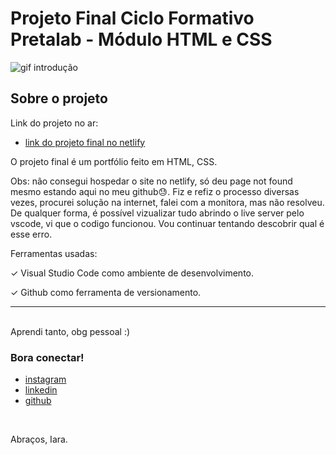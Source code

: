 # Projeto Final Ciclo Formativo Pretalab - Módulo HTML e CSS

![gif introdução](https://media.giphy.com/media/RxTZeymDfS2By/giphy.gif)

## Sobre o projeto
Link do projeto no ar:

- [link do projeto final no netlify](https://portfolioiarateixeira.netlify.app/)

O projeto final é um portfólio feito em HTML, CSS. 

Obs: não consegui hospedar o site no netlify, só deu page not found mesmo estando aqui no meu github😓. Fiz e refiz o processo diversas vezes, procurei solução na internet, falei com a monitora, mas não resolveu. De qualquer forma, é possível vizualizar tudo abrindo o live server pelo vscode, vi que o codigo funcionou. Vou continuar tentando descobrir qual é esse erro. 

Ferramentas usadas:

✓		Visual Studio Code como ambiente de desenvolvimento.

✓		Github como ferramenta de versionamento.




---
<br>
Aprendi tanto, obg pessoal :)
<br>

### Bora conectar!

- [instagram](https://www.instagram.com/iaras.teixeira)
- [linkedin](https://www.linkedin.com/in/iara-teixeira-a19985213/)
- [github](https://github.com/iarasteixeira)

<br>

Abraços, Iara.
